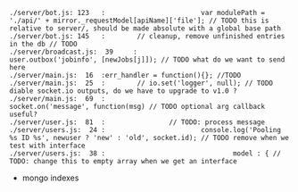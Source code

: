 	./server/bot.js: 123   :                        var modulePath = './api/' + mirror._requestModel[apiName]['file']; // TODO this is relative to server/, should be made absolute with a global base path
	./server/bot.js: 145   :        // cleanup, remove unfinished entries in the db // TODO
	./server/broadcast.js:  39     :                                                                user.outbox('jobinfo', [newJobs[j]]); // TODO what do we want to send here
	./server/main.js:  16  :err_handler = function(){}; //TODO
	./server/main.js:  25  :        // io.set('logger', null); // TODO diable socket.io outputs, do we have to upgrade to v1.0 ?
	./server/main.js:  69  :                                socket.on('message', function(msg) // TODO optional arg callback useful?
	./server/user.js:  81  :                // TODO: process message
	./server/users.js:  24 :                        console.log('Pooling %s ID %s', newuser ? 'new' : 'old', socket.id); // TODO remove when we test with interface
	./server/users.js:  38 :                                model : { // TODO: change this to empty array when we get an interface


 - mongo indexes